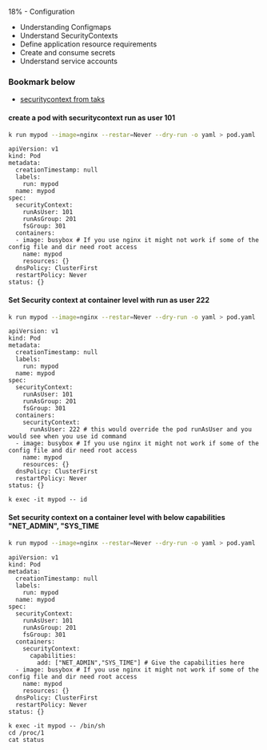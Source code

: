 18% - Configuration 
* Understanding Configmaps
* Understand SecurityContexts
* Define application resource requirements
* Create and consume secrets
* Understand service accounts
### Bookmark below 
* [securitycontext from taks](https://kubernetes.io/docs/tasks/configure-pod-container/security-context/)
#### create a pod with securitycontext run as user 101 
```bash
k run mypod --image=nginx --restar=Never --dry-run -o yaml > pod.yaml
```
```
apiVersion: v1
kind: Pod
metadata:
  creationTimestamp: null
  labels:
    run: mypod
  name: mypod
spec:
  securityContext:
    runAsUser: 101
    runAsGroup: 201
    fsGroup: 301
  containers:
  - image: busybox # If you use nginx it might not work if some of the config file and dir need root access 
    name: mypod
    resources: {}
  dnsPolicy: ClusterFirst
  restartPolicy: Never
status: {}
```
#### Set Security context at container level with run as user 222 
```bash
k run mypod --image=nginx --restar=Never --dry-run -o yaml > pod.yaml
```
```
apiVersion: v1
kind: Pod
metadata:
  creationTimestamp: null
  labels:
    run: mypod
  name: mypod
spec:
  securityContext:
    runAsUser: 101
    runAsGroup: 201
    fsGroup: 301
  containers:
    securityContext:
      runAsUser: 222 # this would override the pod runAsUser and you would see when you use id command 
  - image: busybox # If you use nginx it might not work if some of the config file and dir need root access 
    name: mypod
    resources: {}
  dnsPolicy: ClusterFirst
  restartPolicy: Never
status: {}
```
```
k exec -it mypod -- id
```
#### Set security context on a container level with below capabilities "NET_ADMIN", "SYS_TIME
```bash
k run mypod --image=nginx --restar=Never --dry-run -o yaml > pod.yaml
```
```
apiVersion: v1
kind: Pod
metadata:
  creationTimestamp: null
  labels:
    run: mypod
  name: mypod
spec:
  securityContext:
    runAsUser: 101
    runAsGroup: 201
    fsGroup: 301
  containers:
    securityContext:
      capabilities:
        add: ["NET_ADMIN","SYS_TIME"] # Give the capabilities here  
  - image: busybox # If you use nginx it might not work if some of the config file and dir need root access 
    name: mypod
    resources: {}
  dnsPolicy: ClusterFirst
  restartPolicy: Never
status: {}
```
```
k exec -it mypod -- /bin/sh
cd /proc/1
cat status
```

